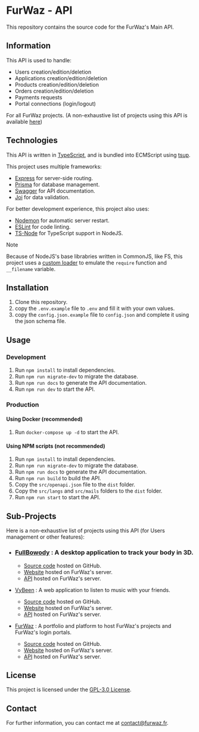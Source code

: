 # FurWaz - API
This repository contains the source code for the FurWaz's Main API.

## Information
This API is used to handle:

- Users creation/edition/deletion
- Applications creation/edition/deletion
- Products creation/edition/deletion
- Orders creation/edition/deletion
- Payments requests
- Portal connections (login/logout)

For all FurWaz projects. (A non-exhaustive list of projects using this API is available [here](#sub-projects))

## Technologies
This API is written in [TypeScript](https://www.typescriptlang.org/), and is bundled into ECMScript using [tsup](https://github.com/egoist/tsup).

This project uses multiple frameworks:
- [Express](https://expressjs.com/) for server-side routing.
- [Prisma](https://www.prisma.io/) for database management.
- [Swagger](https://swagger.io/) for API documentation.
- [Joi](https://joi.dev/) for data validation.

For better development experience, this project also uses:
- [Nodemon](https://nodemon.io/) for automatic server restart.
- [ESLint](https://eslint.org/) for code linting.
- [TS-Node](https://www.npmjs.com/package/ts-node) for TypeScript support in NodeJS.

> [!NOTE]
> Because of NodeJS's base librabries written in CommonJS, like FS, this project uses a [custom loader](./loader.js) to emulate
> the `require` function and `__filename` variable.

## Installation
1. Clone this repository.
2. copy the `.env.example` file to `.env` and fill it with your own values.
3. copy the `config.json.example` file to `config.json` and complete it using the json schema file.

## Usage
### Development
1. Run `npm install` to install dependencies.
2. Run `npm run migrate-dev` to migrate the database.
3. Run `npm run docs` to generate the API documentation.
4. Run `npm run dev` to start the API.

### Production
#### Using Docker (recommended)
1. Run `docker-compose up -d` to start the API.

#### Using NPM scripts (not recommended)
1. Run `npm install` to install dependencies.
2. Run `npm run migrate-dev` to migrate the database.
3. Run `npm run docs` to generate the API documentation.
4. Run `npm run build` to build the API.
5. Copy the `src/openapi.json` file to the `dist` folder.
6. Copy the `src/langs` and `src/mails` folders to the `dist` folder.
7. Run `npm run start` to start the API.

## Sub-Projects
Here is a non-exhaustive list of projects using this API (for Users management or other features):

- ### [FullBowody](https://fullbowody.projects.furwaz.fr) : A desktop application to track your body in 3D.
    - [Source code](https://github.com/FullBowody) hosted on GitHub.
    - [Website](https://fullbowody.projects.furwaz.fr) hosted on FurWaz's server.
    - [API](https://fullbowody.apis.furwaz.fr) hosted on FurWaz's server.

- [VyBeen](https://vybeen.projects.furwaz.fr) : A web application to listen to music with your friends.
    - [Source code](https://github.com/VyBeen) hosted on GitHub.
    - [Website](https://vybeen.projects.furwaz.fr) hosted on FurWaz's server.
    - [API](https://vybeen.apis.furwaz.fr) hosted on FurWaz's server.

- [FurWaz](https://furwaz.fr) : A portfolio and platform to host FurWaz's projects and FurWaz's login portals.
    - [Source code](https://github.com/FurWaz/Website) hosted on GitHub.
    - [Website](https://furwaz.fr) hosted on FurWaz's server.
    - [API](https://main.apis.furwaz.fr) hosted on FurWaz's server.

## License
This project is licensed under the [GPL-3.0 License](./LICENSE).

## Contact
For further information, you can contact me at [contact@furwaz.fr](mailto:contact@furwaz.fr).
